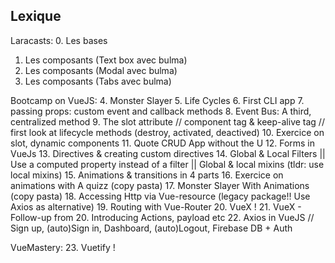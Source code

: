 ## Lexique

Laracasts:
0.  Les bases
1.  Les composants (Text box avec bulma)
2.  Les composants (Modal avec bulma)
3.  Les composants (Tabs avec bulma)

Bootcamp on VueJS:
4.  Monster Slayer
5.  Life Cycles
6.  First CLI app
7.  passing props: custom event and callback methods
8.  Event Bus: A third, centralized method
9.  The slot attribute // component tag & keep-alive tag // first look at lifecycle methods (destroy, activated, deactived)
10. Exercice on slot, dynamic components
11. Quote CRUD App without the U
12. Forms in VueJs
13. Directives & creating custom directives
14. Global & Local Filters || Use a computed property instead of a filter || Global & local mixins (tldr: use local mixins)
15. Animations & transitions in 4 parts
16. Exercice on animations with A quizz (copy pasta)
17. Monster Slayer With Animations (copy pasta)
18. Accessing Http via Vue-resource (legacy package!! Use Axios as alternative)
19. Routing with Vue-Router
20. VueX !
21. VueX - Follow-up from 20. Introducing Actions, payload etc
22. Axios in VueJS  // Sign up, (auto)Sign in, Dashboard, (auto)Logout, Firebase DB + Auth

VueMastery:
23. Vuetify !